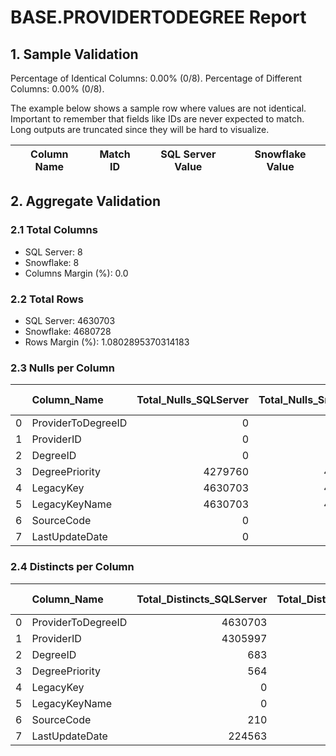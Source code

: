# BASE.PROVIDERTODEGREE Report

## 1. Sample Validation

Percentage of Identical Columns: 0.00% (0/8).
Percentage of Different Columns: 0.00% (0/8).

The example below shows a sample row where values are not identical. Important to remember that fields like IDs are never expected to match. Long outputs are truncated since they will be hard to visualize.

| Column Name   | Match ID   | SQL Server Value   | Snowflake Value   |
|---------------|------------|--------------------|-------------------|

## 2. Aggregate Validation

### 2.1 Total Columns
- SQL Server: 8
- Snowflake: 8
- Columns Margin (%): 0.0

### 2.2 Total Rows
- SQL Server: 4630703
- Snowflake: 4680728
- Rows Margin (%): 1.0802895370314183

### 2.3 Nulls per Column
|    | Column_Name        |   Total_Nulls_SQLServer |   Total_Nulls_Snowflake |   Margin (%) |
|---:|:-------------------|------------------------:|------------------------:|-------------:|
|  0 | ProviderToDegreeID |                       0 |                       0 |          0   |
|  1 | ProviderID         |                       0 |                       0 |          0   |
|  2 | DegreeID           |                       0 |                       0 |          0   |
|  3 | DegreePriority     |                 4279760 |                 4329486 |          1.2 |
|  4 | LegacyKey          |                 4630703 |                 4680728 |          1.1 |
|  5 | LegacyKeyName      |                 4630703 |                 4680728 |          1.1 |
|  6 | SourceCode         |                       0 |                       0 |          0   |
|  7 | LastUpdateDate     |                       0 |                       0 |          0   |

### 2.4 Distincts per Column
|    | Column_Name        |   Total_Distincts_SQLServer |   Total_Distincts_Snowflake |   Margin (%) |
|---:|:-------------------|----------------------------:|----------------------------:|-------------:|
|  0 | ProviderToDegreeID |                     4630703 |                     4680728 |          1.1 |
|  1 | ProviderID         |                     4305997 |                     4356625 |          1.2 |
|  2 | DegreeID           |                         683 |                         675 |          1.2 |
|  3 | DegreePriority     |                         564 |                         558 |          1.1 |
|  4 | LegacyKey          |                           0 |                           0 |          0   |
|  5 | LegacyKeyName      |                           0 |                           0 |          0   |
|  6 | SourceCode         |                         210 |                         211 |          0.5 |
|  7 | LastUpdateDate     |                      224563 |                      225655 |          0.5 |